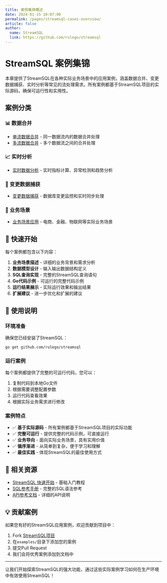 ```yaml
---
title: 案例集锦概述
date: 2024-01-15 10:07:00
permalink: /pages/streamsql-cases-overview/
article: false
author: 
  name: StreamSQL
  link: https://github.com/rulego/streamsql
---
```


# StreamSQL 案例集锦

本章提供了StreamSQL在各种实际业务场景中的应用案例，涵盖数据合并、变更数据捕获、实时分析等常见的流处理需求。所有案例都基于StreamSQL项目的实际源码，确保可运行性和实用性。

## 案例分类

### 📊 数据合并
- [单流数据合并](/pages/streamsql-merge-single/) - 同一数据流内的数据合并处理
- [多流数据合并](/pages/streamsql-merge-multi/) - 多个数据流之间的合并处理

### 📈 实时分析
- [实时数据分析](/pages/streamsql-realtime-analysis/) - 实时指标计算、异常检测和趋势分析

### 🔄 变更数据捕获
- [变更数据捕获](/pages/streamsql-cdc/) - 数据库变更监控和实时同步处理

### 🏢 业务场景
- [业务场景应用](/pages/streamsql-business-scenarios/) - 电商、金融、物联网等实际业务场景

## 🚀 快速开始

每个案例都包含以下内容：

1. **业务场景描述** - 详细的业务背景和需求分析
2. **数据模型设计** - 输入输出数据结构定义
3. **SQL查询实现** - 完整的StreamSQL查询语句
4. **Go代码示例** - 可运行的完整代码示例
5. **运行结果展示** - 实际运行效果和输出结果
6. **扩展建议** - 进一步优化和扩展的建议

## 📖 使用说明

### 环境准备

确保您已经安装了StreamSQL：

```bash
go get github.com/rulego/streamsql
```

### 运行案例

每个案例都提供了完整的可运行代码，您可以：

1. 复制代码到本地Go文件
2. 根据需要调整配置参数
3. 运行代码查看效果
4. 根据实际业务需求进行修改

### 案例特点

- ✅ **基于实际源码** - 所有案例都基于StreamSQL项目的实际功能
- ✅ **完整可运行** - 提供完整的代码示例，可直接运行
- ✅ **业务导向** - 面向实际业务场景，具有实用价值
- ✅ **循序渐进** - 从简单到复杂，便于学习和理解
- ✅ **最佳实践** - 体现StreamSQL的最佳使用方式

## 🔗 相关资源

- [StreamSQL 快速开始](/pages/streamsql-quickstart/) - 基础入门教程
- [SQL参考手册](/pages/streamsql-sql/) - 完整的SQL语法参考
- [API参考文档](/pages/streamsql-api/) - 详细的API说明

## 💡 贡献案例

如果您有好的StreamSQL应用案例，欢迎贡献到项目中：

1. Fork [StreamSQL项目](https://github.com/rulego/streamsql)
2. 在`examples/`目录下添加您的案例
3. 提交Pull Request
4. 我们会将优秀案例添加到文档中

---

让我们开始探索StreamSQL的强大功能，通过这些实际案例学习如何在生产环境中有效使用StreamSQL！